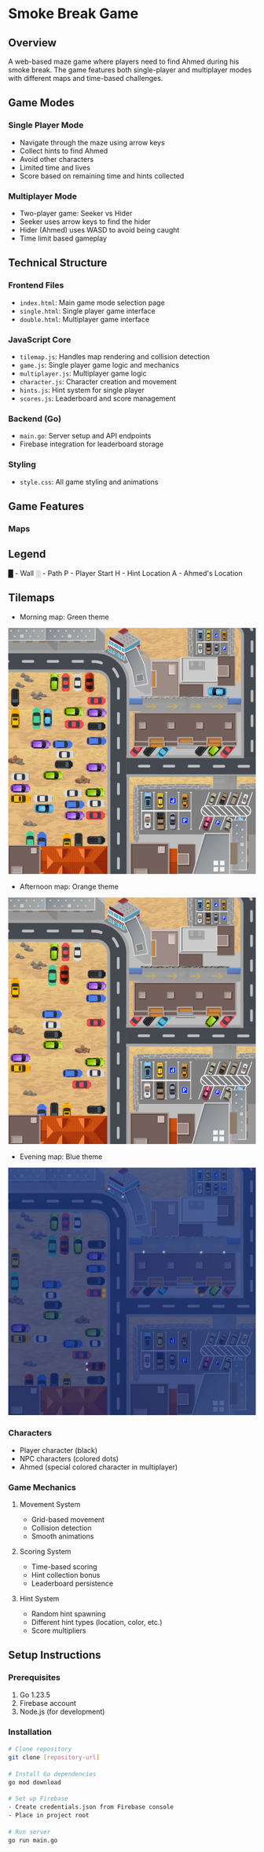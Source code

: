 # Smoke Break Game

## Overview

A web-based maze game where players need to find Ahmed during his smoke break. The game features both single-player and multiplayer modes with different maps and time-based challenges.

## Game Modes

### Single Player Mode

- Navigate through the maze using arrow keys
- Collect hints to find Ahmed
- Avoid other characters
- Limited time and lives
- Score based on remaining time and hints collected

### Multiplayer Mode

- Two-player game: Seeker vs Hider
- Seeker uses arrow keys to find the hider
- Hider (Ahmed) uses WASD to avoid being caught
- Time limit based gameplay

## Technical Structure

### Frontend Files

- `index.html`: Main game mode selection page
- `single.html`: Single player game interface
- `double.html`: Multiplayer game interface

### JavaScript Core

- `tilemap.js`: Handles map rendering and collision detection
- `game.js`: Single player game logic and mechanics
- `multiplayer.js`: Multiplayer game logic
- `character.js`: Character creation and movement
- `hints.js`: Hint system for single player
- `scores.js`: Leaderboard and score management

### Backend (Go)

- `main.go`: Server setup and API endpoints
- Firebase integration for leaderboard storage

### Styling

- `style.css`: All game styling and animations

## Game Features

### Maps

## Legend

█ - Wall
░ - Path
P - Player Start
H - Hint Location
A - Ahmed's Location

## Tilemaps

- Morning map: Green theme

![alt text](./assets/images/map3.png)

- Afternoon map: Orange theme

![alt text](./assets/images/map1.png)

- Evening map: Blue theme

![alt text](./assets/images/map2.png)

### Characters

- Player character (black)
- NPC characters (colored dots)
- Ahmed (special colored character in multiplayer)

### Game Mechanics

1. Movement System
   - Grid-based movement
   - Collision detection
   - Smooth animations

2. Scoring System
   - Time-based scoring
   - Hint collection bonus
   - Leaderboard persistence

3. Hint System
   - Random hint spawning
   - Different hint types (location, color, etc.)
   - Score multipliers

## Setup Instructions

### Prerequisites

1. Go 1.23.5
2. Firebase account
3. Node.js (for development)

### Installation

```bash
# Clone repository
git clone [repository-url]

# Install Go dependencies
go mod download

# Set up Firebase
- Create credentials.json from Firebase console
- Place in project root

# Run server
go run main.go
```
